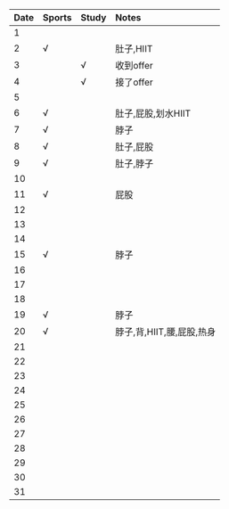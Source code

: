 Date|Sports|Study|Notes
:---------------|:---------------|:---------------|:---------------
1| | | |
2|√| |肚子,HIIT|
3| |√|收到offer|
4| |√|接了offer|
5| | | |
6|√| |肚子,屁股,划水HIIT|
7|√| |脖子|
8|√| |肚子,屁股|
9|√| |肚子,脖子|
10| | | |
11|√| |屁股|
12| | | |
13| | | |
14| | | |
15|√| |脖子|
16| | | |
17| | | |
18| | | |
19|√| |脖子|
20|√| |脖子,背,HIIT,腰,屁股,热身|
21| | | |
22| | | |
23| | | |
24| | | |
25| | | |
26| | | |
27| | | |
28| | | |
29| | | |
30| | | |
31| | | |
